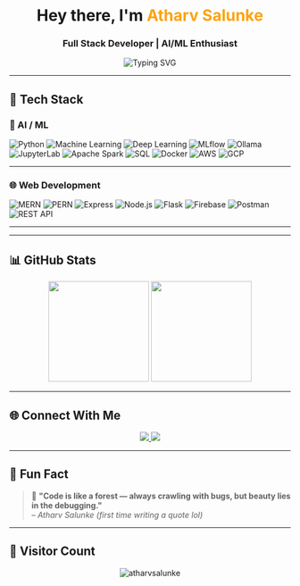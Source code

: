 <h1 align="center"> Hey there, I'm <span style="color:#fca311">Atharv Salunke</span> </h1>
<h3 align="center">Full Stack Developer | AI/ML Enthusiast </h3>

<p align="center">
  <img src="https://readme-typing-svg.herokuapp.com?font=Fira+Code&weight=600&size=22&pause=1000&center=true&vCenter=true&width=700&lines=Passionate+about+AI+and+Software+Development;Skilled+in+MERN%2C+PERN%2C+Django%2C+Flask%2C+ML%2C+Firebase;Exploring+MLflow%2C+Ollama%2C+DataBricks+and+more;Always+open+to+collaborations+%F0%9F%9A%80" alt="Typing SVG" />
</p>

---

## 🧠 Tech Stack

### 🤖 AI / ML 
![Python](https://img.shields.io/badge/Python-3776AB?style=for-the-badge&logo=python&logoColor=white)
![Machine Learning](https://img.shields.io/badge/ML-blueviolet?style=for-the-badge&logo=scikit-learn)
![Deep Learning](https://img.shields.io/badge/Deep_Learning-red?style=for-the-badge&logo=tensorflow&logoColor=white)
![MLflow](https://img.shields.io/badge/MLflow-0064a5?style=for-the-badge&logo=mlflow)
![Ollama](https://img.shields.io/badge/Ollama-000000?style=for-the-badge&logo=github)
![JupyterLab](https://img.shields.io/badge/JupyterLab-F37626?style=for-the-badge&logo=jupyter)
![Apache Spark](https://img.shields.io/badge/Spark-FDEE21?style=for-the-badge&logo=apachespark)
![SQL](https://img.shields.io/badge/SQL-4479A1?style=for-the-badge&logo=postgresql)
![Docker](https://img.shields.io/badge/Docker-2496ED?style=for-the-badge&logo=docker)
![AWS](https://img.shields.io/badge/AWS-FF9900?style=for-the-badge&logo=amazonaws)
![GCP](https://img.shields.io/badge/GCP-4285F4?style=for-the-badge&logo=googlecloud)

---

### 🌐 Web Development
![MERN](https://img.shields.io/badge/MERN-blue?style=for-the-badge&logo=javascript)
![PERN](https://img.shields.io/badge/PERN-yellow?style=for-the-badge&logo=postgresql)
![Express](https://img.shields.io/badge/Express.js-black?style=for-the-badge&logo=express)
![Node.js](https://img.shields.io/badge/Node.js-green?style=for-the-badge&logo=nodedotjs)
![Flask](https://img.shields.io/badge/Flask-white?style=for-the-badge&logo=flask&logoColor=black)
![Firebase](https://img.shields.io/badge/Firebase-ffca28?style=for-the-badge&logo=firebase)
![Postman](https://img.shields.io/badge/Postman-orange?style=for-the-badge&logo=postman)
![REST API](https://img.shields.io/badge/REST-API-green?style=for-the-badge&logo=fastapi)

---

---

## 📊 GitHub Stats

<p align="center">
  <img src="https://github-readme-stats.vercel.app/api?username=atharvsalunke&show_icons=true&theme=radical&border_radius=10" height="180" />
  <img src="https://github-readme-stats.vercel.app/api/top-langs/?username=atharvsalunke&layout=compact&theme=radical&border_radius=10" height="180" />
</p>

---

## 🌐 Connect With Me

<p align="center">
  <a href="https://www.linkedin.com/in/atharv-salunke-280235338/" target="_blank">
    <img src="https://img.shields.io/badge/LinkedIn-blue?style=for-the-badge&logo=linkedin">
  </a>
  <a href="mailto:atharvsalunke@gmail.com">
    <img src="https://img.shields.io/badge/Gmail-red?style=for-the-badge&logo=gmail">
  </a>
</p>

---

## 🧠 Fun Fact

> 🐞 **"Code is like a forest — always crawling with bugs, but beauty lies in the debugging."**  
> – *Atharv Salunke (first time writing a quote lol)*

---

## 📍 Visitor Count

<p align="center">
  <img src="https://komarev.com/ghpvc/?username=atharvsalunke&label=Visitors&color=0e75b6&style=flat-square" alt="atharvsalunke" />
</p>
